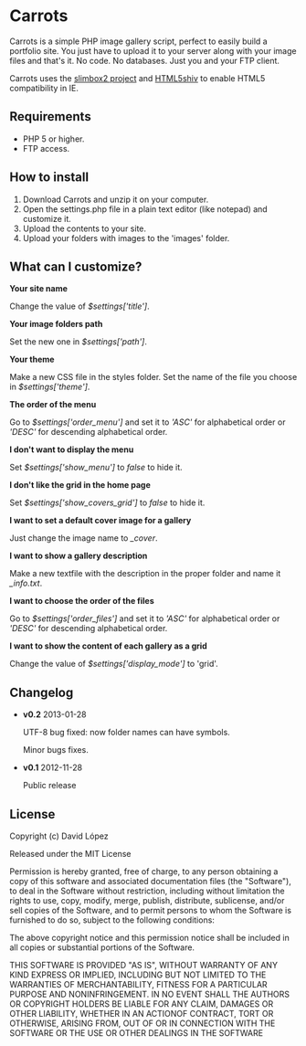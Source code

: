 Carrots
==================================================

Carrots is a simple PHP image gallery script, perfect to easily build a portfolio site.
You just have to upload it to your server along with your image files and that's it.
No code. No databases. Just you and your FTP client.

Carrots uses the [slimbox2 project](http://www.digitalia.be/software/slimbox2) and [HTML5shiv](http://code.google.com/p/html5shiv/) to enable HTML5 compatibility in IE.


Requirements
--------------------------------------

* PHP 5 or higher.
* FTP access.


How to install
--------------------------------------

1. Download Carrots and unzip it on your computer.
2. Open the settings.php file in a plain text editor (like notepad) and customize it.
3. Upload the contents to your site.
4. Upload your folders with images to the 'images' folder.


What can I customize?
--------------------------------------

**Your site name**

Change the value of *$settings['title']*.

**Your image folders path**

Set the new one in *$settings['path']*.

**Your theme**

Make a new CSS file in the styles folder. Set the name of the file you choose in *$settings['theme']*.

**The order of the menu**

Go to *$settings['order_menu']* and set it to *'ASC'* for alphabetical order or *'DESC'* for descending alphabetical order.

**I don't want to display the menu**

Set *$settings['show_menu']* to *false* to hide it.

**I don't like the grid in the home page**

Set *$settings['show_covers_grid']* to *false* to hide it.

**I want to set a default cover image for a gallery**

Just change the image name to *_cover*.

**I want to show a gallery description**

Make a new textfile with the description in the proper folder and name it *_info.txt*.

**I want to choose the order of the files**

Go to *$settings['order_files']* and set it to *'ASC'* for alphabetical order or *'DESC'* for descending alphabetical order.

**I want to show the content of each gallery as a grid**

Change the value of *$settings['display_mode']* to 'grid'.
					

Changelog
--------------------------------------

* **v0.2** 2013-01-28

	UTF-8 bug fixed: now folder names can have symbols.
	
 	Minor bugs fixes.

* **v0.1** 2012-11-28

	Public release


License
--------------------------------------

Copyright (c) David López

Released under the MIT License

Permission is hereby granted, free of charge, to any person obtaining a
copy of this software and associated documentation files (the "Software"),
to deal in the Software without restriction, including without limitation
the rights to use, copy, modify, merge, publish, distribute, sublicense,
and/or sell copies of the Software, and to permit persons to whom the 
Software is furnished to do so, subject to the following conditions:

The above copyright notice and this permission notice shall be included
in all copies or substantial portions of the Software.

THIS SOFTWARE IS PROVIDED "AS IS", WITHOUT WARRANTY OF ANY KIND EXPRESS
OR IMPLIED, INCLUDING BUT NOT LIMITED TO THE WARRANTIES OF MERCHANTABILITY,
FITNESS FOR A PARTICULAR PURPOSE AND NONINFRINGEMENT. IN NO EVENT SHALL
THE AUTHORS OR COPYRIGHT HOLDERS BE LIABLE FOR ANY CLAIM, DAMAGES OR OTHER
LIABILITY, WHETHER IN AN ACTIONOF CONTRACT, TORT OR OTHERWISE, ARISING FROM,
OUT OF OR IN CONNECTION WITH THE SOFTWARE OR THE USE OR OTHER DEALINGS IN 
THE SOFTWARE